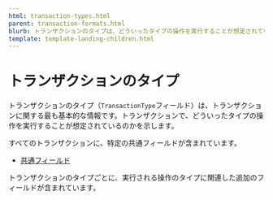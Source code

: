 ```yaml
---
html: transaction-types.html
parent: transaction-formats.html
blurb: トランザクションのタイプは、どういったタイプの操作を実行することが想定されているのかを示します。
template: template-landing-children.html
---
```

# トランザクションのタイプ

トランザクションのタイプ（`TransactionType`フィールド）は、トランザクションに関する最も基本的な情報です。トランザクションで、どういったタイプの操作を実行することが想定されているのかを示します。

すべてのトランザクションに、特定の共通フィールドが含まれています。

* [共通フィールド](transaction-common-fields.html)

トランザクションのタイプごとに、実行される操作のタイプに関連した追加のフィールドが含まれています。
